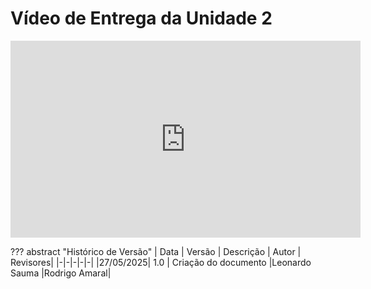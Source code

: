 # Vídeo de Entrega da Unidade 2

<iframe width="560" height="315" src="https://www.youtube.com/embed/IBYD94xV97o" title="Apresentação Modulo 2 Requisitos" frameborder="0" allow="accelerometer; autoplay; clipboard-write; encrypted-media; gyroscope; picture-in-picture; web-share" referrerpolicy="strict-origin-when-cross-origin" allowfullscreen></iframe>

??? abstract "Histórico de Versão"
    | Data | Versão | Descrição | Autor | Revisores|
    |-|-|-|-|-|
    |27/05/2025| 1.0 | Criação do documento |Leonardo Sauma |Rodrigo Amaral|